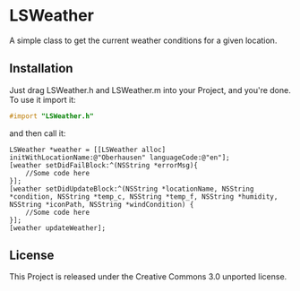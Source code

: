 LSWeather
=========

A simple class to get the current weather conditions for a given location.

Installation
------------

Just drag LSWeather.h and LSWeather.m into your Project, and you're done.
To use it import it:
````Objective-C
#import "LSWeather.h"
`````

and then call it:
````Objective C
LSWeather *weather = [[LSWeather alloc] initWithLocationName:@"Oberhausen" languageCode:@"en"];
[weather setDidFailBlock:^(NSString *errorMsg){
    //Some code here
}];
[weather setDidUpdateBlock:^(NSString *locationName, NSString *condition, NSString *temp_c, NSString *temp_f, NSString *humidity, NSString *iconPath, NSString *windCondition) {
    //Some code here
}];
[weather updateWeather];
````

License
-------
This Project is released under the Creative Commons 3.0 unported license.